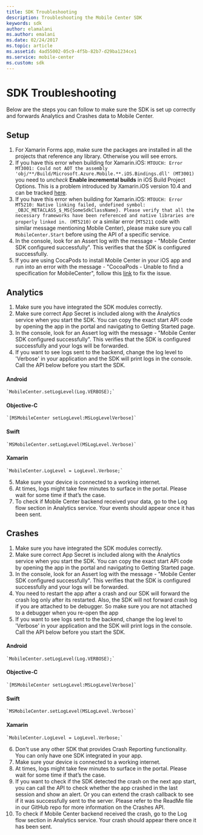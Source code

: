 ```yaml
---
title: SDK Troubleshooting
description: Troubleshooting the Mobile Center SDK
keywords: sdk
author: elamalani
ms.author: emalani
ms.date: 02/24/2017
ms.topic: article
ms.assetid: 4ad55002-05c9-4f5b-82b7-d29ba1234ce1
ms.service: mobile-center
ms.custom: sdk
---
```


# SDK Troubleshooting

Below are the steps you can follow to make sure the SDK is set up correctly and forwards Analytics and Crashes data to Mobile Center.

## Setup
1. For Xamarin Forms app, make sure the packages are installed in all the projects that reference any library. Otherwise you will see errors.
2. If you have this error when building for Xamarin.iOS: `MTOUCH: Error MT3001: Could not AOT the assembly 'obj/**/Build/Microsoft.Azure.Mobile.**.iOS.Bindings.dll' (MT3001)` you need to *uncheck* **Enable incremental builds** in iOS Build Project Options.
This is a problem introduced by Xamarin.iOS version 10.4 and can be tracked [here](https://bugzilla.xamarin.com/show_bug.cgi?id=52727).
3. If you have this error when building for Xamarin.iOS: `MTOUCH: Error MT5210: Native linking failed, undefined symbol: _OBJC_METACLASS_$_MS{SomeSdkClassName}. Please verify that all the necessary frameworks have been referenced and native libraries are properly linked in. (MT5210)` or a similar error (`MT5211` code with similar message mentioning Mobile Center), please make sure you call `MobileCenter.Start` before using the API of a specific service.
4. In the console, look for an Assert log with the message - "Mobile Center SDK configured successfully". This verifies that the SDK is configured successfully.
5. If you are using CocaPods to install Mobile Center in your iOS app and run into an error with the message - "CocoaPods - Unable to find a specification for MobileCenter", follow this [link](http://stackoverflow.com/questions/40785259/cocoapods-unable-to-find-a-specification-for-mobilecenter) to fix the issue.

## Analytics
1. Make sure you have integrated the SDK modules correctly.
2. Make sure correct App Secret is included along with the Analytics service when you start the SDK. You can copy the exact start API code by opening the app in the portal and navigating to Getting Started page.
3. In the console, look for an Assert log with the message - "Mobile Center SDK configured successfully". This verifies that the SDK is configured successfully and your logs will be forwarded.
4. If you want to see logs sent to the backend, change the log level to 'Verbose' in your application and the SDK will print logs in the console. Call the API below before you start the SDK.

#### Android

    `MobileCenter.setLogLevel(Log.VERBOSE);`

#### Objective-C

    `[MSMobileCenter setLogLevel:MSLogLevelVerbose]`

#### Swift

    `MSMobileCenter.setLogLevel(MSLogLevel.Verbose)`

#### Xamarin

    `MobileCenter.LogLevel = LogLevel.Verbose;`

5. Make sure your device is connected to a working internet.
6. At times, logs might take few minutes to surface in the portal. Please wait for some time if that’s the case.
7. To check if Mobile Center backend received your data, go to the Log flow section in Analytics service. Your events should appear once it has been sent.

## Crashes
1. Make sure you have integrated the SDK modules correctly.
2. Make sure correct App Secret is included along with the Analytics service when you start the SDK. You can copy the exact start API code by opening the app in the portal and navigating to Getting Started page.
3. In the console, look for an Assert log with the message - "Mobile Center SDK configured successfully". This verifies that the SDK is configured successfully and your logs will be forwarded.
4. You need to restart the app after a crash and our SDK will forward the crash log only after its restarted. Also, the SDK will not forward crash log if you are attached to be debugger. So make sure you are not attached to a debugger when you re-open the app
5. If you want to see logs sent to the backend, change the log level to 'Verbose' in your application and the SDK will print logs in the console. Call the API below before you start the SDK.

#### Android

    `MobileCenter.setLogLevel(Log.VERBOSE);`

#### Objective-C

    `[MSMobileCenter setLogLevel:MSLogLevelVerbose]`

#### Swift

    `MSMobileCenter.setLogLevel(MSLogLevel.Verbose)`

#### Xamarin

    `MobileCenter.LogLevel = LogLevel.Verbose;`

6. Don't use any other SDK that provides Crash Reporting functionality. You can only have one SDK integrated in your app.
7. Make sure your device is connected to a working internet.
8. At times, logs might take few minutes to surface in the portal. Please wait for some time if that’s the case.
9. If you want to check if the SDK detected the crash on the next app start, you can call the API to check whether the app crashed in the last session and show an alert. Or you can extend the crash callback to see if it was successfully sent to the server. Please refer to the ReadMe file in our GitHub repo for more information on the Crashes API.
10. To check if Mobile Center backend received the crash, go to the Log flow section in Analytics service. Your crash should appear there once it has been sent.
